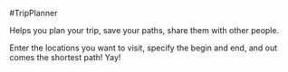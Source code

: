 #TripPlanner

Helps you plan your trip, save your paths, share them with other people.

Enter the locations you want to visit, specify the begin and end, and out comes the shortest path! Yay!